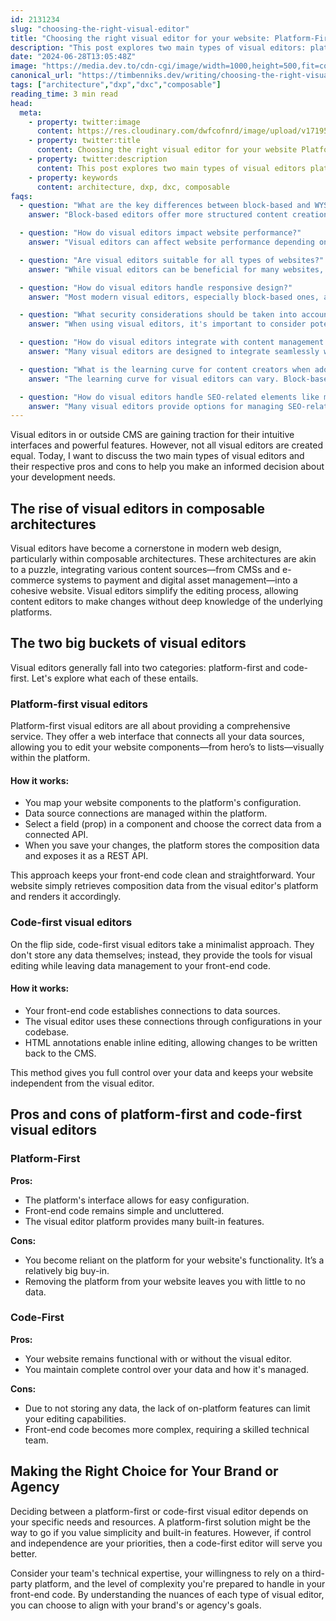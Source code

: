 ```yaml
---
id: 2131234
slug: "choosing-the-right-visual-editor"
title: "Choosing the right visual editor for your website: Platform-First vs. Code-First"
description: "This post explores two main types of visual editors: platform-first and code-first. I compare their functionalities, pros, and cons to help you choose the right solution for your development needs."
date: "2024-06-28T13:05:48Z"
image: "https://media.dev.to/cdn-cgi/image/width=1000,height=500,fit=cover,gravity=auto,format=auto/https://res.cloudinary.com/dwfcofnrd/image/upload/v1719585541/website/poster.png"
canonical_url: "https://timbenniks.dev/writing/choosing-the-right-visual-editor"
tags: ["architecture","dxp","dxc","composable"]
reading_time: 3 min read
head:
  meta:
    - property: twitter:image
      content: https://res.cloudinary.com/dwfcofnrd/image/upload/v1719585541/website/poster.png
    - property: twitter:title
      content: Choosing the right visual editor for your website Platform-First vs. Code-First
    - property: twitter:description
      content: This post explores two main types of visual editors platform-first and code-first. I compare their functionalities, pros, and cons to help you choose the right solution for your development needs.
    - property: keywords
      content: architecture, dxp, dxc, composable
faqs:
  - question: "What are the key differences between block-based and WYSIWYG editors?"
    answer: "Block-based editors offer more structured content creation with predefined components, while WYSIWYG editors provide a more freeform editing experience similar to traditional word processors. Block-based editors are generally better for maintaining consistent design and layout across a website."

  - question: "How do visual editors impact website performance?"
    answer: "Visual editors can affect website performance depending on their implementation. Block-based editors often result in cleaner, more efficient code, which can lead to better performance. However, some WYSIWYG editors may generate unnecessary markup, potentially slowing down page load times."

  - question: "Are visual editors suitable for all types of websites?"
    answer: "While visual editors can be beneficial for many websites, they may not be ideal for all scenarios. Complex web applications or highly customized designs might require more traditional development approaches. It's important to assess your specific needs and technical requirements before choosing a visual editor."

  - question: "How do visual editors handle responsive design?"
    answer: "Most modern visual editors, especially block-based ones, are designed with responsive layouts in mind. They often provide built-in responsive behavior for their components. However, the level of control over responsiveness can vary between editors, so it's important to evaluate this aspect when choosing an editor."

  - question: "What security considerations should be taken into account when using visual editors?"
    answer: "When using visual editors, it's important to consider potential security risks such as cross-site scripting (XSS) attacks. Ensure that the chosen editor sanitizes user input and has regular security updates. Additionally, implement proper user permissions to control who can edit content using the visual editor."

  - question: "How do visual editors integrate with content management systems (CMS)?"
    answer: "Many visual editors are designed to integrate seamlessly with popular CMS platforms. Some CMS solutions come with built-in visual editors, while others allow for third-party editor integration. When choosing a visual editor, consider its compatibility with your preferred CMS and the ease of integration."

  - question: "What is the learning curve for content creators when adopting a new visual editor?"
    answer: "The learning curve for visual editors can vary. Block-based editors often have a steeper initial learning curve but can be more intuitive for long-term use. WYSIWYG editors may be more familiar to users accustomed to word processors. Consider providing training and documentation to help content creators adapt to the chosen editor."

  - question: "How do visual editors handle SEO-related elements like meta descriptions and alt text?"
    answer: "Many visual editors provide options for managing SEO-related elements. Look for editors that allow easy addition of meta descriptions, alt text for images, and other SEO-friendly features. Some editors may also integrate with SEO plugins or tools to enhance optimization capabilities."
---
```


Visual editors in or outside CMS are gaining traction for their intuitive interfaces and powerful features. However, not all visual editors are created equal. Today, I want to discuss the two main types of visual editors and their respective pros and cons to help you make an informed decision about your development needs.

## The rise of visual editors in composable architectures

Visual editors have become a cornerstone in modern web design, particularly within composable architectures. These architectures are akin to a puzzle, integrating various content sources—from CMSs and e-commerce systems to payment and digital asset management—into a cohesive website. Visual editors simplify the editing process, allowing content editors to make changes without deep knowledge of the underlying platforms.

## The two big buckets of visual editors

Visual editors generally fall into two categories: platform-first and code-first. Let's explore what each of these entails.

### Platform-first visual editors

Platform-first visual editors are all about providing a comprehensive service. They offer a web interface that connects all your data sources, allowing you to edit your website components—from hero’s to lists—visually within the platform.

#### How it works:

*   You map your website components to the platform's configuration.
*   Data source connections are managed within the platform.
*   Select a field (prop) in a component and choose the correct data from a connected API.
*   When you save your changes, the platform stores the composition data and exposes it as a REST API.

This approach keeps your front-end code clean and straightforward. Your website simply retrieves composition data from the visual editor's platform and renders it accordingly.

### Code-first visual editors

On the flip side, code-first visual editors take a minimalist approach. They don't store any data themselves; instead, they provide the tools for visual editing while leaving data management to your front-end code.

#### How it works:

*   Your front-end code establishes connections to data sources.
*   The visual editor uses these connections through configurations in your codebase.
*   HTML annotations enable inline editing, allowing changes to be written back to the CMS.

This method gives you full control over your data and keeps your website independent from the visual editor.

## Pros and cons of platform-first and code-first visual editors

### Platform-First

**Pros:**

*   The platform's interface allows for easy configuration.
*   Front-end code remains simple and uncluttered.
*   The visual editor platform provides many built-in features.

**Cons:**

*   You become reliant on the platform for your website's functionality. It’s a relatively big buy-in.
*   Removing the platform from your website leaves you with little to no data.

### Code-First

**Pros:**

*   Your website remains functional with or without the visual editor.
*   You maintain complete control over your data and how it's managed.

**Cons:**

*   Due to not storing any data, the lack of on-platform features can limit your editing capabilities.
*   Front-end code becomes more complex, requiring a skilled technical team.

## Making the Right Choice for Your Brand or Agency

Deciding between a platform-first or code-first visual editor depends on your specific needs and resources. A platform-first solution might be the way to go if you value simplicity and built-in features. However, if control and independence are your priorities, then a code-first editor will serve you better.

Consider your team's technical expertise, your willingness to rely on a third-party platform, and the level of complexity you're prepared to handle in your front-end code. By understanding the nuances of each type of visual editor, you can choose to align with your brand's or agency's goals.